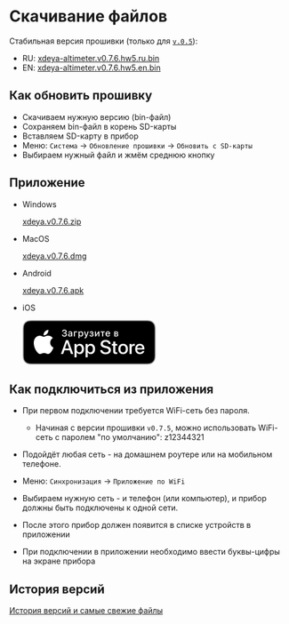 # Скачивание файлов

Стабильная версия прошивки (только для [`v.0.5`](models/03.v.0.5.md)):

* RU: [xdeya-altimeter.v0.7.6.hw5.ru.bin](https://github.com/cliffanet/xdeya-altimeter/releases/download/v0.7.6/xdeya-altimeter.v0.7.6.hw5.ru.bin)
* EN: [xdeya-altimeter.v0.7.6.hw5.en.bin](https://github.com/cliffanet/xdeya-altimeter/releases/download/v0.7.6/xdeya-altimeter.v0.7.6.hw5.en.bin)

## Как обновить прошивку

* Скачиваем нужную версию (bin-файл)
* Сохраняем bin-файл в корень SD-карты
* Вставляем SD-карту в прибор
* Меню: `Система` -> `Обновление прошивки` -> `Обновить с SD-карты`
* Выбираем нужный файл и жмём среднюю кнопку

## Приложение

- Windows

    [xdeya.v0.7.6.zip](https://github.com/cliffanet/xdeya-altimeter/releases/download/v0.7.6/xdeya.v0.7.6.zip)

- MacOS

    [xdeya.v0.7.6.dmg](https://github.com/cliffanet/xdeya-altimeter/releases/download/v0.7.6/xdeya.v0.7.6.dmg)

- Android

    [xdeya.v0.7.6.apk](https://github.com/cliffanet/xdeya-altimeter/releases/download/v0.7.6/xdeya.v0.7.6.apk)

- iOS

    [![](appstore.svg)](https://apps.apple.com/app/xde-ya/id6445976117)

## Как подключиться из приложения

* При первом подключении требуется WiFi-сеть без пароля.

    * Начиная с версии прошивки `v0.7.5`, можно использовать
    WiFi-сеть с паролем "по умолчанию": z12344321

* Подойдёт любая сеть - на домашнем роутере или на мобильном телефоне.
* Меню: `Синхронизация` -> `Приложение по WiFi`
* Выбираем нужную сеть - и телефон (или компьютер), и прибор должны быть подключены к одной сети.
* После этого прибор должен появится в списке устройств в приложении
* При подключении в приложении необходимо ввести буквы-цифры на экране прибора

## История версий

[История версий и самые свежие файлы](https://github.com/cliffanet/xdeya-altimeter/releases)
